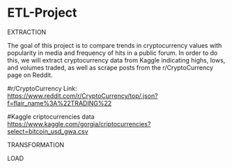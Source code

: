 # ETL-Project

EXTRACTION

The goal of this project is to compare trends in cryptocurrency values with popularity in media and frequency of hits in a public forum. In order to do this, we will extract cryptocurrency data from Kaggle indicating highs, lows, and volumes traded, as well as scrape posts from the r/CryptoCurrency page on Reddit.

#r/CryptoCurrency
Link: https://www.reddit.com/r/CryptoCurrency/top/.json?f=flair_name%3A%22TRADING%22

#Kaggle criptocurrencies data
https://www.kaggle.com/gorgia/criptocurrencies?select=bitcoin_usd_gwa.csv

TRANSFORMATION


LOAD


